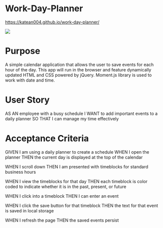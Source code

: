 # Work-Day-Planner
https://katean004.github.io/work-day-planner/

![](https://i.gyazo.com/8ee212726fd1e4a5f6e45e16660c07b4.png)

# Purpose
A simple calendar application that allows the user to save events for each hour of the day. This app will run in the browser and feature dynamically updated HTML and CSS powered by jQuery. Moment.js library is used to work with date and time.

# User Story
AS AN employee with a busy schedule
I WANT to add important events to a daily planner
SO THAT I can manage my time effectively

# Acceptance Criteria
GIVEN I am using a daily planner to create a schedule
WHEN I open the planner
THEN the current day is displayed at the top of the calendar

WHEN I scroll down
THEN I am presented with timeblocks for standard business hours

WHEN I view the timeblocks for that day
THEN each timeblock is color coded to indicate whether it is in the past, present, or future

WHEN I click into a timeblock
THEN I can enter an event

WHEN I click the save button for that timeblock
THEN the text for that event is saved in local storage

WHEN I refresh the page
THEN the saved events persist